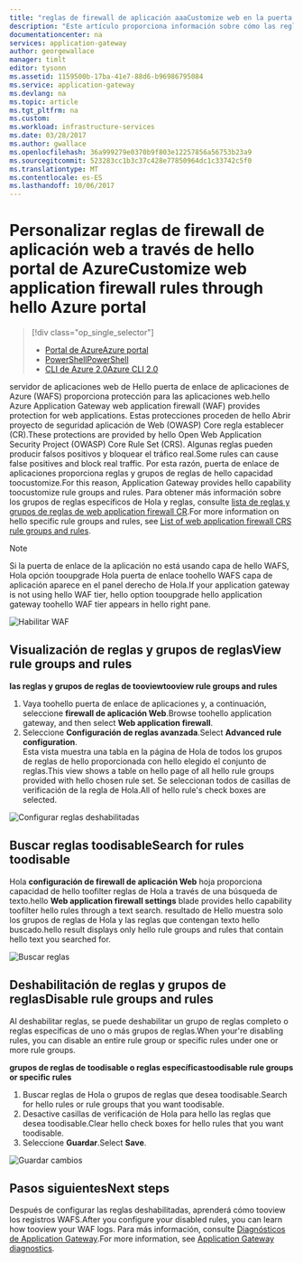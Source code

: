 ```yaml
---
title: "reglas de firewall de aplicación aaaCustomize web en la puerta de enlace de la aplicación de Azure: portal de Azure | Documentos de Microsoft"
description: "Este artículo proporciona información sobre cómo las reglas firewall de aplicación web de toocustomize en la puerta de enlace de aplicaciones con hello portal de Azure."
documentationcenter: na
services: application-gateway
author: georgewallace
manager: timlt
editor: tysonn
ms.assetid: 1159500b-17ba-41e7-88d6-b96986795084
ms.service: application-gateway
ms.devlang: na
ms.topic: article
ms.tgt_pltfrm: na
ms.custom: 
ms.workload: infrastructure-services
ms.date: 03/28/2017
ms.author: gwallace
ms.openlocfilehash: 36a999279e0370b9f803e12257856a56753b23a9
ms.sourcegitcommit: 523283cc1b3c37c428e77850964dc1c33742c5f0
ms.translationtype: MT
ms.contentlocale: es-ES
ms.lasthandoff: 10/06/2017
---
```

# <a name="customize-web-application-firewall-rules-through-hello-azure-portal"></a><span data-ttu-id="b816f-103">Personalizar reglas de firewall de aplicación web a través de hello portal de Azure</span><span class="sxs-lookup"><span data-stu-id="b816f-103">Customize web application firewall rules through hello Azure portal</span></span>

> [!div class="op_single_selector"]
> * [<span data-ttu-id="b816f-104">Portal de Azure</span><span class="sxs-lookup"><span data-stu-id="b816f-104">Azure portal</span></span>](application-gateway-customize-waf-rules-portal.md)
> * [<span data-ttu-id="b816f-105">PowerShell</span><span class="sxs-lookup"><span data-stu-id="b816f-105">PowerShell</span></span>](application-gateway-customize-waf-rules-powershell.md)
> * [<span data-ttu-id="b816f-106">CLI de Azure 2.0</span><span class="sxs-lookup"><span data-stu-id="b816f-106">Azure CLI 2.0</span></span>](application-gateway-customize-waf-rules-cli.md)

<span data-ttu-id="b816f-107">servidor de aplicaciones web de Hello puerta de enlace de aplicaciones de Azure (WAFS) proporciona protección para las aplicaciones web.</span><span class="sxs-lookup"><span data-stu-id="b816f-107">hello Azure Application Gateway web application firewall (WAF) provides protection for web applications.</span></span> <span data-ttu-id="b816f-108">Estas protecciones proceden de hello Abrir proyecto de seguridad aplicación de Web (OWASP) Core regla establecer (CR).</span><span class="sxs-lookup"><span data-stu-id="b816f-108">These protections are provided by hello Open Web Application Security Project (OWASP) Core Rule Set (CRS).</span></span> <span data-ttu-id="b816f-109">Algunas reglas pueden producir falsos positivos y bloquear el tráfico real.</span><span class="sxs-lookup"><span data-stu-id="b816f-109">Some rules can cause false positives and block real traffic.</span></span> <span data-ttu-id="b816f-110">Por esta razón, puerta de enlace de aplicaciones proporciona reglas y grupos de reglas de hello capacidad toocustomize.</span><span class="sxs-lookup"><span data-stu-id="b816f-110">For this reason, Application Gateway provides hello capability toocustomize rule groups and rules.</span></span> <span data-ttu-id="b816f-111">Para obtener más información sobre los grupos de reglas específicos de Hola y reglas, consulte [lista de reglas y grupos de reglas de web application firewall CR](application-gateway-crs-rulegroups-rules.md).</span><span class="sxs-lookup"><span data-stu-id="b816f-111">For more information on hello specific rule groups and rules, see [List of web application firewall CRS rule groups and rules](application-gateway-crs-rulegroups-rules.md).</span></span>

>[!NOTE]
> <span data-ttu-id="b816f-112">Si la puerta de enlace de la aplicación no está usando capa de hello WAFS, Hola opción tooupgrade Hola puerta de enlace toohello WAFS capa de aplicación aparece en el panel derecho de Hola.</span><span class="sxs-lookup"><span data-stu-id="b816f-112">If your application gateway is not using hello WAF tier, hello option tooupgrade hello application gateway toohello WAF tier appears in hello right pane.</span></span> 

![Habilitar WAF][fig1]

## <a name="view-rule-groups-and-rules"></a><span data-ttu-id="b816f-114">Visualización de reglas y grupos de reglas</span><span class="sxs-lookup"><span data-stu-id="b816f-114">View rule groups and rules</span></span>

<span data-ttu-id="b816f-115">**las reglas y grupos de reglas de tooview**</span><span class="sxs-lookup"><span data-stu-id="b816f-115">**tooview rule groups and rules**</span></span>
   1. <span data-ttu-id="b816f-116">Vaya toohello puerta de enlace de aplicaciones y, a continuación, seleccione **firewall de aplicación Web**.</span><span class="sxs-lookup"><span data-stu-id="b816f-116">Browse toohello application gateway, and then select **Web application firewall**.</span></span>  
   2. <span data-ttu-id="b816f-117">Seleccione **Configuración de reglas avanzada**.</span><span class="sxs-lookup"><span data-stu-id="b816f-117">Select **Advanced rule configuration**.</span></span>  
   <span data-ttu-id="b816f-118">Esta vista muestra una tabla en la página de Hola de todos los grupos de reglas de hello proporcionada con hello elegido el conjunto de reglas.</span><span class="sxs-lookup"><span data-stu-id="b816f-118">This view shows a table on hello page of all hello rule groups provided with hello chosen rule set.</span></span> <span data-ttu-id="b816f-119">Se seleccionan todos de casillas de verificación de la regla de Hola.</span><span class="sxs-lookup"><span data-stu-id="b816f-119">All of hello rule's check boxes are selected.</span></span>

![Configurar reglas deshabilitadas][1]

## <a name="search-for-rules-toodisable"></a><span data-ttu-id="b816f-121">Buscar reglas toodisable</span><span class="sxs-lookup"><span data-stu-id="b816f-121">Search for rules toodisable</span></span>

<span data-ttu-id="b816f-122">Hola **configuración de firewall de aplicación Web** hoja proporciona capacidad de hello toofilter reglas de Hola a través de una búsqueda de texto.</span><span class="sxs-lookup"><span data-stu-id="b816f-122">hello **Web application firewall settings** blade provides hello capability toofilter hello rules through a text search.</span></span> <span data-ttu-id="b816f-123">resultado de Hello muestra solo los grupos de reglas de Hola y las reglas que contengan texto hello buscado.</span><span class="sxs-lookup"><span data-stu-id="b816f-123">hello result displays only hello rule groups and rules that contain hello text you searched for.</span></span>

![Buscar reglas][2]

## <a name="disable-rule-groups-and-rules"></a><span data-ttu-id="b816f-125">Deshabilitación de reglas y grupos de reglas</span><span class="sxs-lookup"><span data-stu-id="b816f-125">Disable rule groups and rules</span></span>

<span data-ttu-id="b816f-126">Al deshabilitar reglas, se puede deshabilitar un grupo de reglas completo o reglas específicas de uno o más grupos de reglas.</span><span class="sxs-lookup"><span data-stu-id="b816f-126">When your're disabling rules, you can disable an entire rule group or specific rules under one or more rule groups.</span></span> 

<span data-ttu-id="b816f-127">**grupos de reglas de toodisable o reglas específicas**</span><span class="sxs-lookup"><span data-stu-id="b816f-127">**toodisable rule groups or specific rules**</span></span>

   1. <span data-ttu-id="b816f-128">Buscar reglas de Hola o grupos de reglas que desea toodisable.</span><span class="sxs-lookup"><span data-stu-id="b816f-128">Search for hello rules or rule groups that you want toodisable.</span></span>
   2. <span data-ttu-id="b816f-129">Desactive casillas de verificación de Hola para hello las reglas que desea toodisable.</span><span class="sxs-lookup"><span data-stu-id="b816f-129">Clear hello check boxes for hello rules that you want toodisable.</span></span> 
   2. <span data-ttu-id="b816f-130">Seleccione **Guardar**.</span><span class="sxs-lookup"><span data-stu-id="b816f-130">Select **Save**.</span></span> 

![Guardar cambios][3]

## <a name="next-steps"></a><span data-ttu-id="b816f-132">Pasos siguientes</span><span class="sxs-lookup"><span data-stu-id="b816f-132">Next steps</span></span>

<span data-ttu-id="b816f-133">Después de configurar las reglas deshabilitadas, aprenderá cómo tooview los registros WAFS.</span><span class="sxs-lookup"><span data-stu-id="b816f-133">After you configure your disabled rules, you can learn how tooview your WAF logs.</span></span> <span data-ttu-id="b816f-134">Para más información, consulte [Diagnósticos de Application Gateway](application-gateway-diagnostics.md#diagnostic-logging).</span><span class="sxs-lookup"><span data-stu-id="b816f-134">For more information, see [Application Gateway diagnostics](application-gateway-diagnostics.md#diagnostic-logging).</span></span>

[fig1]: ./media/application-gateway-customize-waf-rules-portal/1.png
[1]: ./media/application-gateway-customize-waf-rules-portal/figure1.png
[2]: ./media/application-gateway-customize-waf-rules-portal/figure2.png
[3]: ./media/application-gateway-customize-waf-rules-portal/figure3.png
